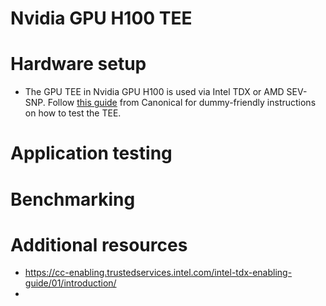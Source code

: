 # Nvidia GPU H100 TEE

# Hardware setup
- The GPU TEE in Nvidia GPU H100 is used via Intel TDX or AMD SEV-SNP. Follow [this guide](https://github.com/canonical/tdx/blob/3.3/README.md) from Canonical for dummy-friendly instructions on how to test the TEE.


# Application testing


# Benchmarking


# Additional resources
- https://cc-enabling.trustedservices.intel.com/intel-tdx-enabling-guide/01/introduction/
- 